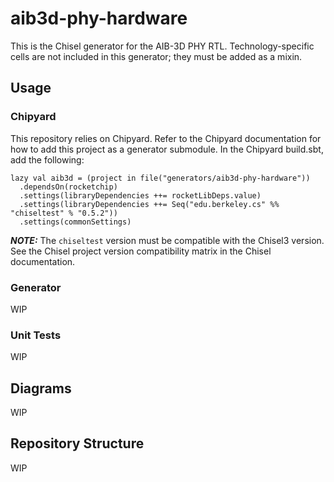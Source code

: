 aib3d-phy-hardware
==================

This is the Chisel generator for the AIB-3D PHY RTL. Technology-specific cells are not included in this generator; they must be added as a mixin.

## Usage

### Chipyard

This repository relies on Chipyard. Refer to the Chipyard documentation for how to add this project as a generator submodule. In the Chipyard build.sbt, add the following:

```
lazy val aib3d = (project in file("generators/aib3d-phy-hardware"))
  .dependsOn(rocketchip)
  .settings(libraryDependencies ++= rocketLibDeps.value)
  .settings(libraryDependencies ++= Seq("edu.berkeley.cs" %% "chiseltest" % "0.5.2"))
  .settings(commonSettings)
```

**_NOTE:_** The `chiseltest` version must be compatible with the Chisel3 version. See the Chisel project version compatibility matrix in the Chisel documentation.

### Generator

WIP

### Unit Tests

WIP

## Diagrams

WIP

## Repository Structure

WIP